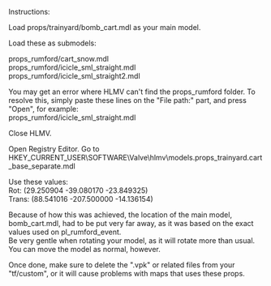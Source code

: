 Instructions:

Load props/trainyard/bomb_cart.mdl as your main model.

Load these as submodels:

props_rumford/cart_snow.mdl<br>
props_rumford/icicle_sml_straight.mdl<br>
props_rumford/icicle_sml_straight2.mdl

You may get an error where HLMV can't find the props_rumford folder. To resolve this, simply paste these lines on the "File path:" part, and press "Open", for example:<br>
props_rumford/icicle_sml_straight.mdl

Close HLMV.

Open Registry Editor.
Go to HKEY_CURRENT_USER\SOFTWARE\Valve\hlmv\models.props_trainyard.cart_base_separate.mdl

Use these values:<br>
Rot: (29.250904 -39.080170 -23.849325)<br>
Trans: (88.541016 -207.500000 -14.136154)

Because of how this was achieved, the location of the main model, bomb_cart.mdl, had to be put very far away, as it was based on the exact values used on pl_rumford_event.<br>
Be very gentle when rotating your model, as it will rotate more than usual. You can move the model as normal, however.

Once done, make sure to delete the ".vpk" or related files from your "tf/custom", or it will cause problems with maps that uses these props.